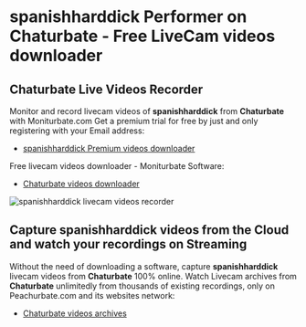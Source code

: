 # spanishharddick Performer on Chaturbate - Free LiveCam videos downloader

## Chaturbate Live Videos Recorder

Monitor and record livecam videos of **spanishharddick** from **Chaturbate** with Moniturbate.com
Get a premium trial for free by just and only registering with your Email address:
* [spanishharddick Premium videos downloader](https://moniturbate.com/request-demo-licence-key.html)

Free livecam videos downloader - Moniturbate Software:
* [Chaturbate videos downloader](https://moniturbate.com/moniturbate-download-software.html)

![spanishharddick livecam videos recorder](https://peachurnet.com/templates/moniturbate-software.png)


## Capture spanishharddick videos from the Cloud and watch your recordings on Streaming

Without the need of downloading a software, capture **spanishharddick** livecam videos from **Chaturbate** 100% online.
Watch Livecam archives from **Chaturbate** unlimitedly from thousands of existing recordings, only on Peachurbate.com and its websites network:
* [Chaturbate videos archives](https://peachurnet.com/)